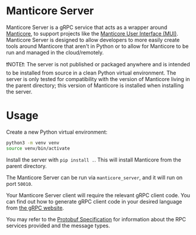 # Manticore Server
Manticore Server is a gRPC service that acts as a wrapper around  [Manticore](https://github.com/trailofbits/manticore), to support projects like the [Manticore User Interface (MUI)](https://github.com/trailofbits/ManticoreUI). Manticore Server is designed to allow developers to more easily create tools around Manticore that aren't in Python or to allow for Manticore to be run and managed in the cloud/remotely.

❗NOTE❗: The server is not published or packaged anywhere and is intended to be installed from source in a clean Python virtual environment. The server is only tested for compatibility with the version of Manticore living in the parent directory; this version of Manticore is installed when installing the server.

# Usage
Create a new Python virtual environment:

```bash
python3 -m venv venv
source venv/bin/activate
```

Install the server with `pip install .`. This will install Manticore from the parent directory.

The Manticore Server can be run via `manticore_server`, and it will run on port `50010`.

Your Manticore Server client will require the relevant gRPC client code. You can find out how to generate gRPC client code in your desired language from [the gRPC website](https://grpc.io/docs/languages/).

You may refer to the [Protobuf Specification](manticore_server/ManticoreServer.proto) for information about the RPC services provided and the message types.
